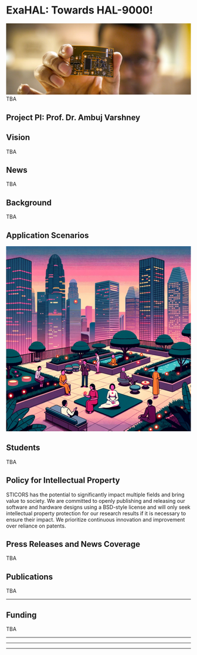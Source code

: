 # ExaHAL: Towards HAL-9000!

![flexible form factor sensor](abbflexsensor.jpeg)  
TBA

## Project PI: Prof. Dr. Ambuj Varshney 

## Vision

TBA


## News

TBA


## Background

TBA

## Application Scenarios

![flexible form factor sensor](singaporeexahalroof.png)  


## Students

TBA




## Policy for Intellectual Property

STICORS has the potential to significantly impact multiple fields and bring value to society. We are committed to openly publishing and releasing our software and hardware designs using a BSD-style license and will only seek intellectual property protection for our research results if it is necessary to ensure their impact. We prioritize continuous innovation and improvement over reliance on patents.

## Press Releases and News Coverage

TBA

## Publications

TBA

----
## Funding

TBA

----
----
****
